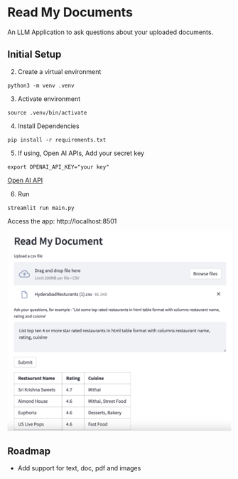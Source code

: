 # Read My Documents

An LLM Application to ask questions about your uploaded documents.

## Initial Setup

2. Create a virtual environment
```
python3 -m venv .venv
```

3. Activate environment
```
source .venv/bin/activate
```

4. Install Dependencies

```
pip install -r requirements.txt
```

5. If using, Open AI APIs, Add your secret key

```
export OPENAI_API_KEY="your key"
```
[Open AI API](https://platform.openai.com/account/api-keys)

6. Run 
```
streamlit run main.py
```
Access the app: http://localhost:8501

![](assets/read-my-document.png)

## Roadmap

* Add support for text, doc, pdf and images